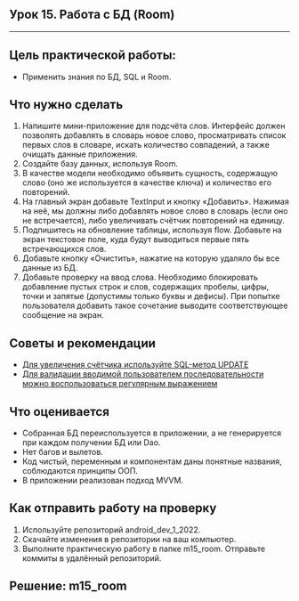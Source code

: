 ## Урок 15. Работа с БД (Room)

---
## Цель практической работы:
- Применить знания по БД, SQL и Room.

## Что нужно сделать
1. Напишите мини-приложение для подсчёта слов. Интерфейс должен позволять добавлять в словарь новое слово, просматривать список первых слов в словаре, искать количество совпадений, а также очищать данные приложения.
2. Создайте базу данных, используя Room.
3. В качестве модели необходимо объявить сущность, содержащую слово (оно же используется в качестве ключа) и количество его повторений.
4. На главный экран добавьте TextInput и кнопку «Добавить». Нажимая на неё, мы должны либо добавлять новое слово в словарь (если оно не встречается), либо увеличивать счётчик повторений на единицу.
5. Подпишитесь на обновление таблицы, используя flow. Добавьте на экран текстовое поле, куда будут выводиться первые пять встречающихся слов.
6. Добавьте кнопку «Очистить», нажатие на которую удаляло бы все данные из БД.
7. Добавьте проверку на ввод слова. Необходимо блокировать добавление пустых строк и слов, содержащих пробелы, цифры, точки и запятые (допустимы только буквы и дефисы). При попытке пользователя добавить такое сочетание выводите соответствующее сообщение на экран.

## Советы и рекомендации
 * [Для увеличения счётчика используйте SQL-метод UPDATE](https://stackoverflow.com/questions/9293900/how-to-increment-integer-columns-value-by-1-in-sql)
* [Для валидации вводимой пользователем последовательности можно воспользоваться регулярным выражением](https://stackoverflow.com/questions/1751301/regex-match-entire-words-only)

## Что оценивается
- Собранная БД переиспользуется в приложении, а не генерируется при каждом получении БД или Dao.
- Нет багов и вылетов.
- Код чистый, переменным и компонентам даны понятные названия, соблюдаются принципы ООП.
- В приложении реализован подход MVVM.

## Как отправить работу на проверку
1. Используйте репозиторий android_dev_1_2022.
2. Скачайте изменения в репозитории на ваш компьютер.
3. Выполните практическую работу в папке m15_room. Отправьте коммиты в удалённый репозиторий.

## Решение: m15_room